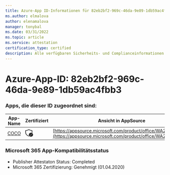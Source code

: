 ```yaml
---
title: Azure-App ID-Informationen für 82eb2bf2-969c-46da-9e89-1db59ac4fbb3
ms.author: elmalova
author: elenamalova
manager: tonybal
ms.date: 03/31/2022
ms.topic: article
ms.service: attestation
certification_type: certified
description: Alle verfügbaren Sicherheits- und Complianceinformationen für 82eb2bf2-969c-46da-9e89-1db59ac4fbb3.
---
```

# <a name="azure-app-id-82eb2bf2-969c-46da-9e89-1db59ac4fbb3"></a>Azure-App-ID: 82eb2bf2-969c-46da-9e89-1db59ac4fbb3


### <a name="apps-associated-with-this-id"></a>Apps, die dieser ID zugeordnet sind:
| **App-Name** | **Zertifiziert** | **Ansicht in AppSource** |
|--------------|---------------|-----------------------|
| [COCO](../forward/WA200001468.md) | <img alt="Certified application badge" src="../media/certified-badge.png" height="25" width="25" /> | [https://appsource.microsoft.com/product/office/WA200001468](https://appsource.microsoft.com/product/office/WA200001468) |

### <a name="microsoft-365-app-compliance-status"></a>Microsoft 365 App-Kompatibilitätsstatus
- Publisher Attestaton Status: Completed
- Microsoft 365 Zertifizierung: Genehmigt (01.04.2020)
